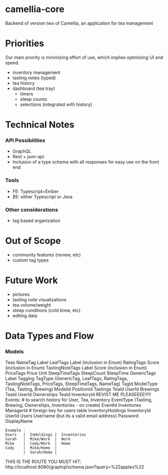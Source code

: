 # camellia-core
Backend of version two of Camellia, an application for tea management

# Priorities
Our main priority is minimizing effort of use, which implies optimizing UI and speed.
- inventory management
- tasting notes (typed)
- tea history
- dashboard (tea tray)
  - timers
  - steep counts
  - selections (integrated with history)

# Technical Notes
### API Possibilities
- GraphQL
- Rest + json-api
- Inclusion of a type schema with all responses for easy use on the front end

### Tools
- FE: Typescript+Ember
- BE: either Typescript or Java

### Other considerations
- tag based organization

# Out of Scope
- community features (review, etc)
- custom tag types

# Future Work
- pictures
- tasting note visualizations
- tea volume/weight
- steep conditions (cold brew, etc)
- editing data


# Data Types and Flow
### Models
Teas
NameTag
  Label
LeafTags
  Label (inclusion in Enum)
RatingTags
  Score (inclusion in Enum)
TastingNoteTags
  Label
  Score (inclusion in Enum)
PriceTags
  Price
  Unit
SteepTimeTags
  SteepCount
  SteepTime
GenericTags
  Label
Tagging
  TagType (GenericTag, LeafTags, RatingTags, TastingNoteTags, PriceTags, SteepTimeTags, NameTag)
  TagId
  ModelType (Tea, Tasting, Brewing)
  ModelId
  PositionId
Tastings
  TeaId
  UserId
Brewings
  TeaId
  UserId
Ownerships
  TeaId
  InventoryId
REVIST ME PLEASEEEE!!!!! Events: # to search history for User, Tea, Inventory
  EventType (Tasting, Brewing, Ownerships, Inventories - on create)
  EventId
Inventories
  ManagerId # foreign key for users table
InventoryHoldings
  InventoryId
  UserId
Users
  Username (but its a valid email address)
  Password
  DisplayName
```
Example -
Users   |  InHoldings |  Inventories
Sarah   |  Mike/Work  |  Work
Mike    |  Cody/Work  |  Home
Cody    |  Mike/Home  |
        |  Sarah/Home |  
```





THIS IS THE ROUTE YOU MUST HIT:
http://localhost:8080/graphql/schema.json?query=%22apples%22

